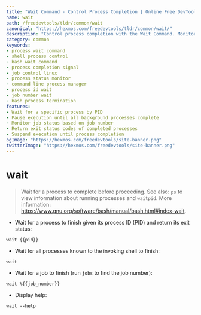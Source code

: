 ```yaml
---
title: "Wait Command - Control Process Completion | Online Free DevTools by Hexmos"
name: wait
path: /freedevtools/tldr/common/wait
canonical: "https://hexmos.com/freedevtools/tldr/common/wait/"
description: "Control process completion with the Wait Command. Monitor process states and manage job execution using shell commands. Free online tool, no registration required."
category: common
keywords:
- process wait command
- shell process control
- bash wait command
- process completion signal
- job control linux
- process status monitor
- command line process manager
- process id wait
- job number wait
- bash process termination
features:
- Wait for a specific process by PID
- Pause execution until all background processes complete
- Monitor job status based on job number
- Return exit status codes of completed processes
- Suspend execution until process completion
ogImage: "https://hexmos.com/freedevtools/site-banner.png"
twitterImage: "https://hexmos.com/freedevtools/site-banner.png"
---
```


# wait

> Wait for a process to complete before proceeding.
> See also: `ps` to view information about running processes and `waitpid`.
> More information: <https://www.gnu.org/software/bash/manual/bash.html#index-wait>.

- Wait for a process to finish given its process ID (PID) and return its exit status:

`wait {{pid}}`

- Wait for all processes known to the invoking shell to finish:

`wait`

- Wait for a job to finish (run `jobs` to find the job number):

`wait %{{job_number}}`

- Display help:

`wait --help`

